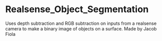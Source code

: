 # Realsense_Object_Segmentation
Uses depth subtraction and RGB subtraction on inputs from a realsense camera to make a binary image of objects on a surface. Made by Jacob Fiola
